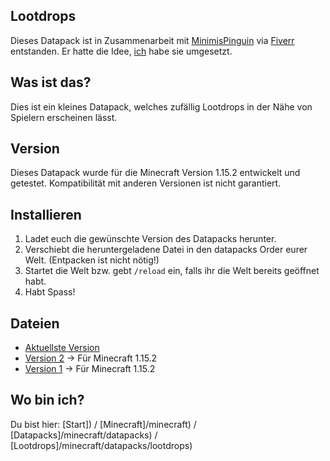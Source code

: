 ## Lootdrops

Dieses Datapack ist in Zusammenarbeit mit [MinimisPinguin](https://twitter.com/MinimisPinguin) via [Fiverr](https://www.fiverr.com/rafaelurben/make-you-a-minecraft-datapack) entstanden.
Er hatte die Idee, [ich](https://fiverr.com/rafaelurben) habe sie umgesetzt.

## Was ist das?

Dies ist ein kleines Datapack, welches zufällig Lootdrops in der Nähe von Spielern erscheinen lässt.

## Version

Dieses Datapack wurde für die Minecraft Version 1.15.2 entwickelt und getestet. Kompatibilität mit anderen Versionen ist nicht garantiert.


## Installieren

1. Ladet euch die gewünschte Version des Datapacks herunter.
2. Verschiebt die heruntergeladene Datei in den datapacks Order eurer Welt. (Entpacken ist nicht nötig!)
3. Startet die Welt bzw. gebt `/reload` ein, falls ihr die Welt bereits geöffnet habt.
4. Habt Spass!


## Dateien

- [Aktuellste Version](https://github.com/rafaelurben/mc-lootdrops/raw/master/downloads/lootdrops-v2.zip)
- [Version 2](https://github.com/rafaelurben/mc-lootdrops/raw/master/downloads/lootdrops-v2.zip) -> Für Minecraft 1.15.2
- [Version 1](https://github.com/rafaelurben/mc-lootdrops/raw/master/downloads/lootdrops-v1.zip) -> Für Minecraft 1.15.2



## Wo bin ich?

Du bist hier: [Start]) / [Minecraft]/minecraft) / [Datapacks]/minecraft/datapacks) / [Lootdrops]/minecraft/datapacks/lootdrops)
